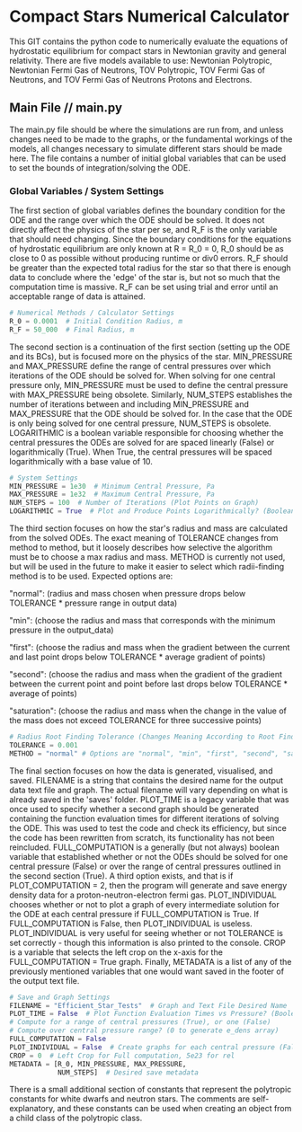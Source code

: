 # Compact Stars Numerical Calculator
This GIT contains the python code to numerically evaluate the equations of hydrostatic equilibrium for compact stars in Newtonian gravity and general relativity. There are five models available to use: Newtonian Polytropic, Newtonian Fermi Gas of Neutrons, TOV Polytropic, TOV Fermi Gas of Neutrons, and TOV Fermi Gas of Neutrons Protons and Electrons.

## Main File //  main.py

The main.py file should be where the simulations are run from, and unless changes need to be made to the graphs, or the fundamental workings of the models, all changes necessary to simulate different stars should be made here. The file contains a number of initial global variables that can be used to set the bounds of integration/solving the ODE.

### Global Variables / System Settings

The first section of global variables defines the boundary condition for the ODE and the range over which the ODE should be solved. It does not directly affect the physics of the star per se, and R_F is the only variable that should need changing. Since the boundary conditions for the equations of hydrostatic equilibrium are only known at R = R_0 = 0, R_0 should be as close to 0 as possible without producing runtime or div0 errors. R_F should be greater than the expected total radius for the star so that there is enough data to conclude where the 'edge' of the star is, but not so much that the computation time is massive. R_F can be set using trial and error until an acceptable range of data is attained.

```python
# Numerical Methods / Calculator Settings
R_0 = 0.0001  # Initial Condition Radius, m
R_F = 50_000  # Final Radius, m
```

The second section is a continuation of the first section (setting up the ODE and its BCs), but is focused more on the physics of the star. MIN_PRESSURE and MAX_PRESSURE define the range of central pressures over which iterations of the ODE should be solved for.  When solving for one central pressure only, MIN_PRESSURE must be used to define the central pressure with MAX_PRESSURE being obsolete. Similarly, NUM_STEPS establishes the number of iterations between and including MIN_PRESSURE and MAX_PRESSURE that the ODE should be solved for. In the case that the ODE is only being solved for one central pressure, NUM_STEPS is obsolete. LOGARITHMIC is a boolean variable responsible for choosing whether the central pressures the ODEs are solved for are spaced linearly (False) or logarithmically (True). When True, the central pressures will be spaced logarithmically with a base value of 10.

```python
# System Settings
MIN_PRESSURE = 1e30  # Minimum Central Pressure, Pa
MAX_PRESSURE = 1e32  # Maximum Central Pressure, Pa
NUM_STEPS = 100  # Number of Iterations (Plot Points on Graph)
LOGARITHMIC = True  # Plot and Produce Points Logarithmically? (Boolean)
```

The third section focuses on how the star's radius and mass are calculated from the solved ODEs. The exact meaning of TOLERANCE changes from method to method, but it loosely describes how selective the algorithm must be to choose a max radius and mass. METHOD is currently not used, but will be used in the future to make it easier to select which radii-finding method is to be used. Expected options are:

"normal": (radius and mass chosen when pressure drops below TOLERANCE * pressure range in output data)

"min": (choose the radius and mass that corresponds with the minimum pressure in the output_data)

"first": (choose the radius and mass when the gradient between the current and last point drops below TOLERANCE * average gradient of points)

"second": (choose the radius and mass when the gradient of the gradient between the current point and point before last drops below TOLERANCE * average of points)

"saturation": (choose the radius and mass when the change in the value of the mass does not exceed TOLERANCE for three successive points)

```python
# Radius Root Finding Tolerance (Changes Meaning According to Root Finding Algorithm)
TOLERANCE = 0.001
METHOD = "normal" # Options are "normal", "min", "first", "second", "saturation"
```

The final section focuses on how the data is generated, visualised, and saved. FILENAME is a string that contains the desired name for the output data text file and graph. The actual filename will vary depending on what is already saved in the 'saves' folder. PLOT_TIME is a legacy variable that was once used to specify whether a second graph should be generated containing the function evaluation times for different iterations of solving the ODE. This was used to test the code and check its efficiency, but since the code has been rewritten from scratch, its functionality has not been reincluded. FULL_COMPUTATION is a generally (but not always) boolean variable that established whether or not the ODEs should be solved for one central pressure (False) or over the range of central pressures outlined in the second section (True). A third option exists, and that is if PLOT_COMPUTATION = 2, then the program will generate and save energy density data for a proton-neutron-electron fermi gas. PLOT_INDIVIDUAL chooses whether or not to plot a graph of every intermediate solution for the ODE at each central pressure if FULL_COMPUTATION is True. If FULL_COMPUTATION is False, then PLOT_INDIVIDUAL is useless. PLOT_INDIVIDUAL is very useful for seeing whether or not TOLERANCE is set correctly - though this information is also printed to the console. CROP is a variable that selects the left crop on the x-axis for the FULL_COMPUTATION = True graph. Finally, METADATA is a list of any of the previously mentioned variables that one would want saved in the footer of the output text file.

```python
# Save and Graph Settings
FILENAME = "Efficient_Star_Tests"  # Graph and Text File Desired Name
PLOT_TIME = False  # Plot Function Evaluation Times vs Pressure? (Boolean) (legacy)
# Compute for a range of central pressures (True), or one (False)
# Compute over central pressure range? (0 to generate e_dens array)
FULL_COMPUTATION = False
PLOT_INDIVIDUAL = False  # Create graphs for each central pressure (False)
CROP = 0  # Left Crop for Full computation, 5e23 for rel
METADATA = [R_0, MIN_PRESSURE, MAX_PRESSURE,
            NUM_STEPS]  # Desired save metadata
```

There is a small additional section of constants that represent the polytropic constants for white dwarfs and neutron stars. The comments are self-explanatory, and these constants can be used when creating an object from a child class of the polytropic class.

